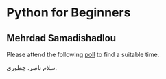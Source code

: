 # Python for Beginners
## Mehrdad Samadishadlou

Please attend the following <a href="https://www.when2meet.com/?20747825-MFjPd">poll</a> to find a suitable time.


سلام ناصر. چطوری.
